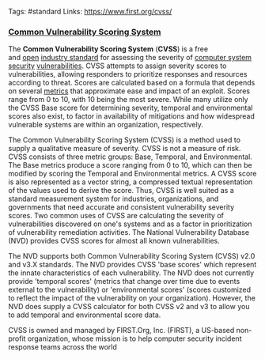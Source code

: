 Tags: #standard 
Links: https://www.first.org/cvss/

### [Common Vulnerability Scoring System](https://en.wikipedia.org/wiki/Common_Vulnerability_Scoring_System)

The **Common Vulnerability Scoring System** (**CVSS**) is a free and [open](https://en.wikipedia.org/wiki/Open_standard "Open standard") [industry standard](https://en.wikipedia.org/wiki/Technical_standard "Technical standard") for assessing the severity of [computer system security](https://en.wikipedia.org/wiki/Computer_security "Computer security") [vulnerabilities](https://en.wikipedia.org/wiki/Vulnerability_(computing) "Vulnerability (computing)"). CVSS attempts to assign severity scores to vulnerabilities, allowing responders to prioritize responses and resources according to threat. Scores are calculated based on a formula that depends on several [metrics](https://en.wikipedia.org/wiki/Software_metric "Software metric") that approximate ease and impact of an exploit. Scores range from 0 to 10, with 10 being the most severe. While many utilize only the CVSS Base score for determining severity, temporal and environmental scores also exist, to factor in availability of mitigations and how widespread vulnerable systems are within an organization, respectively.

The Common Vulnerability Scoring System (CVSS) is a method used to supply a qualitative measure of severity. CVSS is not a measure of risk. CVSS consists of three metric groups: Base, Temporal, and Environmental. The Base metrics produce a score ranging from 0 to 10, which can then be modified by scoring the Temporal and Environmental metrics. A CVSS score is also represented as a vector string, a compressed textual representation of the values used to derive the score. Thus, CVSS is well suited as a standard measurement system for industries, organizations, and governments that need accurate and consistent vulnerability severity scores. Two common uses of CVSS are calculating the severity of vulnerabilities discovered on one's systems and as a factor in prioritization of vulnerability remediation activities. The National Vulnerability Database (NVD) provides CVSS scores for almost all known vulnerabilities.  
  
The NVD supports both Common Vulnerability Scoring System (CVSS) v2.0 and v3.X standards. The NVD provides CVSS 'base scores' which represent the innate characteristics of each vulnerability. The NVD does not currently provide 'temporal scores' (metrics that change over time due to events external to the vulnerability) or 'environmental scores' (scores customized to reflect the impact of the vulnerability on your organization). However, the NVD does supply a CVSS calculator for both CVSS v2 and v3 to allow you to add temporal and environmental score data.  
  
CVSS is owned and managed by FIRST.Org, Inc. (FIRST), a US-based non-profit organization, whose mission is to help computer security incident response teams across the world